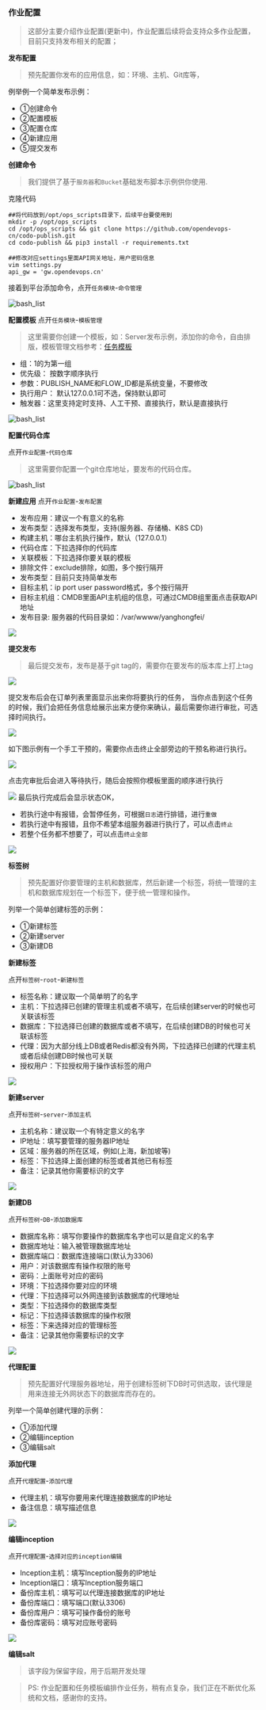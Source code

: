 ### 作业配置

> 这部分主要介绍作业配置(更新中)，作业配置后续将会支持众多作业配置，目前只支持发布相关的配置；


**发布配置**

> 预先配置你发布的应用信息，如：环境、主机、Git库等，


例举例一个简单发布示例：

- ①创建命令
- ②配置模板
- ③配置仓库
- ④新建应用
- ⑤提交发布

**创建命令**

> 我们提供了基于`服务器`和`Bucket`基础发布脚本示例供你使用.

克隆代码
```shell
##将代码放到/opt/ops_scripts目录下，后续平台要使用到
mkdir -p /opt/ops_scripts
cd /opt/ops_scripts && git clone https://github.com/opendevops-cn/codo-publish.git
cd codo-publish && pip3 install -r requirements.txt

##修改对应settings里面API网关地址，用户密码信息
vim settings.py
api_gw = 'gw.opendevops.cn'
```


接着到平台添加命令，点开`任务模块`-`命令管理`

![bash_list](./_static/images/publish_cmd_list.png)

**配置模板**
点开`任务模块`-`模板管理`



> 这里需要你创建一个模板，如：Server发布示例，添加你的命令，自由排版，模板管理文档参考：[任务模板](http://docs.opendevops.cn/zh/latest/task_template.html#)

- 组：1的为第一组
- 优先级： 按数字顺序执行
- 参数：PUBLISH_NAME和FLOW_ID都是系统变量，不要修改
- 执行用户： 默认127.0.0.1可不选，保持默认即可
- 触发器：这里支持定时支持、人工干预、直接执行，默认是直接执行

![bash_list](./_static/images/publish_server_temp.png)



**配置代码仓库**

点开`作业配置`-`代码仓库`

> 这里需要你配置一个git仓库地址，要发布的代码仓库。

![bash_list](./_static/images/publish_code_repo.png)


**新建应用**
点开`作业配置`-`发布配置`
- 发布应用：建议一个有意义的名称
- 发布类型：选择发布类型，支持(服务器、存储桶、K8S CD)
- 构建主机：哪台主机执行操作，默认（127.0.0.1）
- 代码仓库：下拉选择你的代码库
- 关联模板：下拉选择你要关联的模板
- 排除文件：exclude排除，如图，多个按行隔开
- 发布类型：目前只支持简单发布
- 目标主机：ip port user password格式，多个按行隔开
- 目标主机组：CMDB里面API主机组的信息，可通过CMDB组里面点击获取API地址
- 发布目录: 服务器的代码目录如：/var/wwww/yanghongfei/

![](./_static/images/publish_create_app.png)


**提交发布**
> 最后提交发布，发布是基于git tag的，需要你在要发布的版本库上打上tag

![](./_static/images/publish_server_commit.png)

提交发布后会在订单列表里面显示出来你将要执行的任务，
当你点击到这个任务的时候，我们会把任务信息给展示出来方便你来确认，最后需要你进行审批，可选择时间执行。

![](./_static/images/publish_audit.png)

如下图示例有一个手工干预的，需要你点击终止全部旁边的干预名称进行执行。

![](./_static/images/publish_commit.png)

点击完审批后会进入等待执行，随后会按照你模板里面的顺序进行执行

![](./_static/images/publish_wait.png)
最后执行完成后会显示状态OK，
- 若执行途中有报错，会暂停任务，可根据`日志`进行排错，进行`重做`
- 若执行途中有报错，且你不希望本组服务器进行执行了，可以点击`终止`
- 若整个任务都不想要了，可以点击`终止全部`

![](./_static/images/publish_ok.png)

**标签树**

> 预先配置好你要管理的主机和数据库，然后新建一个标签，将统一管理的主机和数据库规划在一个标签下，便于统一管理和操作。

列举一个简单创建标签的示例：

- ①新建标签
- ②新建server
- ③新建DB

**新建标签**

点开`标签树`-`root`-`新建标签`

- 标签名称：建议取一个简单明了的名字
- 主机：下拉选择已创建的管理主机或者不填写，在后续创建server的时候也可关联该标签
- 数据库：下拉选择已创建的数据库或者不填写，在后续创建DB的时候也可关联该标签
- 代理：因为大部分线上DB或者Redis都没有外网，下拉选择已创建的代理主机或者后续创建DB时候也可关联
- 授权用户：下拉授权用于操作该标签的用户

![](./_static/images/create_tag.png)

**新建server**

点开`标签树`-`server`-`添加主机`

- 主机名称：建议取一个有特定意义的名字
- IP地址：填写要管理的服务器IP地址
- 区域：服务器的所在区域，例如(上海，新加坡等)
- 标签：下拉选择上面创建的标签或者其他已有标签
- 备注：记录其他你需要标识的文字

![](./_static/images/create_server.png)

**新建DB**

点开`标签树`-`DB`-`添加数据库`

- 数据库名称：填写你要操作的数据库名字也可以是自定义的名字
- 数据库地址：输入被管理数据库地址
- 数据库端口：数据库连接端口(默认为3306)
- 用户：对该数据库有操作权限的账号
- 密码：上面账号对应的密码
- 环境：下拉选择你要对应的环境
- 代理：下拉选择可以外网连接到该数据库的代理地址
- 类型：下拉选择你的数据库类型
- 标记：下拉选择该数据库的操作权限
- 标签：下来选择对应的管理标签
- 备注：记录其他你需要标识的文字

![](./_static/images/create_db.png)

**代理配置**

>预先配置好代理服务器地址，用于创建标签树下DB时可供选取，该代理是用来连接无外网状态下的数据库而存在的。

列举一个简单创建代理的示例：

- ①添加代理
- ②编辑inception
- ③编辑salt

**添加代理**

点开`代理配置`-`添加代理`

- 代理主机：填写你要用来代理连接数据库的IP地址
- 备注信息：填写描述信息

![](./_static/images/create_proxy.png)

**编辑inception**

点开`代理配置`-`选择对应的inception编辑`

- Inception主机：填写Inception服务的IP地址
- Inception端口：填写Inception服务端口
- 备份库主机：填写可以代理连接数据库的IP地址
- 备份库端口：填写端口(默认3306)
- 备份库用户：填写可操作备份的账号
- 备份库密码：填写对应账号密码

![](./_static/images/edit_inception.png)

**编辑salt**

>该字段为保留字段，用于后期开发处理



> PS: 作业配置和任务模板编排作业任务，稍有点复杂，我们正在不断优化系统和文档，感谢你的支持。

